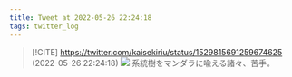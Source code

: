 ```yaml
---
title: Tweet at 2022-05-26 22:24:18
tags: twitter_log
---
```


> [!CITE] https://twitter.com/kaisekiriu/status/1529815691259674625 (2022-05-26 22:24:18)
> ![](https://twitter.com/kaisekiriu/status/1529815691259674625)
> 系統樹をマンダラに喩える諸々、苦手。
